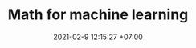 ---
title: Math for machine learning
date: 2021-02-9 12:15:27 +07:00
modified: 
tags: [math, ml, ai, science]
description: math behind ai
---
